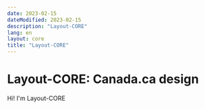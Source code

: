 ```yaml
---
date: 2023-02-15
dateModified: 2023-02-15
description: "Layout-CORE"
lang: en
layout: core
title: "Layout-CORE"
---
```

<h1 property="name" id="wb-cont" dir="ltr"><span class="stacked"><span>Layout-CORE</span>: <span>Canada.ca design</span></span></h1>
<div class="well mrgn-tp-lg"><p>Hi!  I'm Layout-CORE</p></div>
